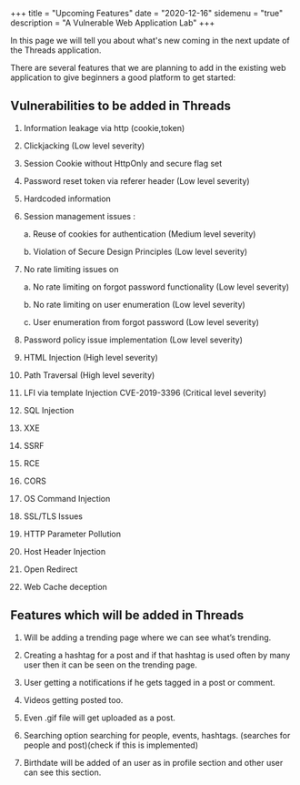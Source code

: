 +++
title = "Upcoming Features"
date = "2020-12-16"
sidemenu = "true"
description = "A Vulnerable Web Application Lab"
+++

 In this  page  we will tell you about  what's new  coming in the next update of the Threads application.

 There are several features that we are planning to add in the existing web application to give beginners a good platform to get started:

## Vulnerabilities to be added in Threads

1. Information leakage via http (cookie,token)

2. Clickjacking (Low level severity) 

3. Session Cookie without HttpOnly and secure flag set

4. Password reset token via referer header (Low level severity)

5. Hardcoded information 

6. Session management issues :

   a. Reuse of cookies for authentication (Medium level severity)

   b. Violation of Secure Design Principles (Low level severity)

7. No rate limiting issues on

   a. No rate limiting on forgot password functionality (Low level severity)

   b. No rate limiting on user enumeration (Low level severity)

   c. User enumeration from  forgot password (Low level severity)

8. Password policy issue implementation (Low level severity)

9. HTML Injection (High level severity)

10. Path Traversal (High level severity)

11. LFI via template Injection CVE-2019-3396 (Critical level severity)

12. SQL Injection

13. XXE

14. SSRF

15. RCE

16. CORS

17. OS Command Injection

18. SSL/TLS Issues

19. HTTP Parameter Pollution

20. Host Header Injection

21. Open Redirect

22. Web Cache deception

## Features which will be added in Threads

1. Will be adding  a trending page where we can see what’s trending.

2. Creating a hashtag for a post and if that hashtag is used often by many user then it can be seen on the trending page.
 
3. User getting a notifications if he gets tagged in a post or comment.

4. Videos getting  posted too.

5. Even .gif file will get uploaded as a post.

6. Searching option searching for  people, events, hashtags. (searches for people and post)(check if this is implemented)

7. Birthdate will be added  of an user as in profile section and other user can see this section.






